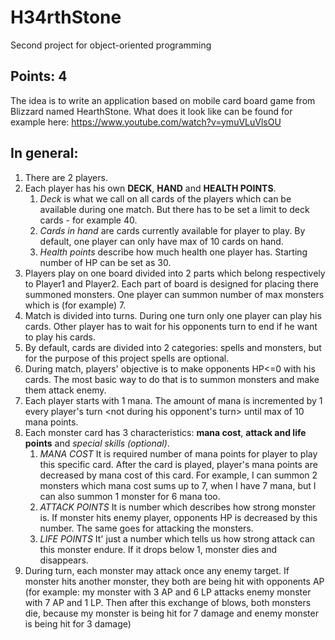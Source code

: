 # H34rthStone
Second project for object-oriented programming 

## Points: 4

The idea is to write an application based on mobile card board game from Blizzard named HearthStone.
What does it look like can be found for example here: https://www.youtube.com/watch?v=ymuVLuVlsOU
## In general:
1. There are 2 players.
2. Each player has his own **DECK**, **HAND** and **HEALTH POINTS**.
    1. *Deck* is what we call on all cards of the players which can be available during one match. But there has to be set a limit to deck cards - for example 40.
    1. *Cards in hand* are cards currently available for player to play. By default, one player can only have max of 10 cards on hand.
    1. *Health points* describe how much health one player has. Starting number of HP can be set as 30.
3. Players play on one board divided into 2 parts which belong respectively to Player1 and Player2. Each part of board is designed for placing there summoned monsters. One player can summon number of max monsters which is (for example) 7.
4. Match is divided into turns. During one turn only one player can play his cards. Other player has to wait for his opponents turn to end if he want to play his      cards. 
5. By default, cards are divided into 2 categories: spells and monsters, but for the purpose of this project spells are optional.
6. During match, players' objective is to make opponents HP<=0 with his cards. The most basic way to do that is to summon monsters and make them attack enemy.
7. Each player starts with 1 mana. The amount of mana is incremented by 1 every player's turn <not during his opponent's turn> until max of 10 mana points.
8. Each monster card has 3 characteristics: **mana cost**, **attack and life points** and *special skills (optional)*. 
    1. *MANA COST*
       It is required number of mana points for player to play this specific card. After the card is played, player's mana points are decreased by mana cost of this        card. For example, I can summon 2 monsters which mana cost sums up to 7, when I have 7 mana, but I can also summon 1 monster for 6 mana too.
    2. *ATTACK POINTS*
       It is number which describes how strong monster is. If monster hits enemy player, opponents HP is decreased by this number. The same goes for attacking the          monsters. 
    3. *LIFE POINTS*
       It' just a number which tells us how strong attack can this monster endure. If it drops below 1, monster dies and disappears.
9. During turn, each monster may attack once any enemy target. If monster hits another monster, they both are being hit with opponents AP
     (for example: my monster with 3 AP and 6 LP attacks enemy monster with 7 AP and 1 LP. Then after this exchange of blows, both monsters die, because my monster       is being hit for 7 damage and enemy monster is being hit for 3 damage)
  
